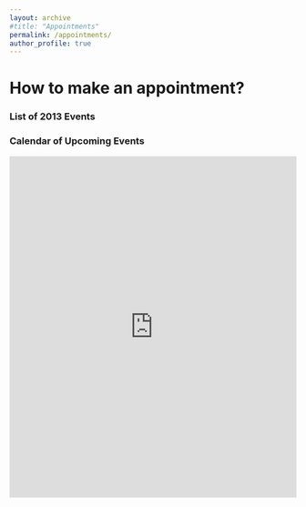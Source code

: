 ```yaml
---
layout: archive
#title: "Appointments"
permalink: /appointments/
author_profile: true
---
```

How to make an appointment?
=====

<div class="span3">
	<h3>List of 2013 Events</h3>
<div id="upcoming"></div><!--/span-->
</div>
<div class="span9">
	<h3>Calendar of Upcoming Events</h3>
	<iframe src="https://www.google.com/calendar/embed?src=wshan@dblab.postech.ac.kr&amp;color=%231B887A&amp" style=" border-width:0 " width="100%" height="600" frameborder="0" scrolling="no"></iframe>
</div><!--/span-->